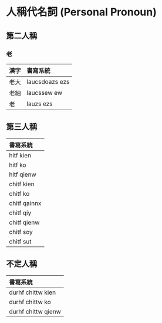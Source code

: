 # 人稱代名詞 (Personal Pronoun)

## 第二人稱

### 老

| 漢字 | 書寫系統 |
| :--- | :--- |
| 老大 | laucsdoazs ezs |
| 老細 | laucssew ew |
| 老 | lauzs ezs |

## 第三人稱

| 書寫系統 |
| :--- |
| hitf kien |
| hitf ko |
| hitf qienw |
| chitf kien |
| chitf ko |
| chitf qainnx |
| chitf qiy |
| chitf qienw |
| chitf soy |
| chitf sut |

## 不定人稱

| 書寫系統 |
| :--- |
| durhf chittw kien |
| durhf chittw ko |
| durhf chittw qienw |
